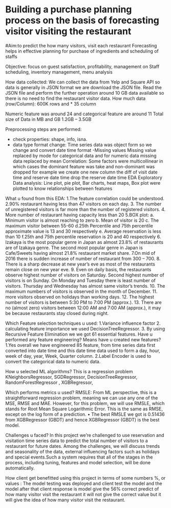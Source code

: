 # Building a purchase planning process on the basis of forecasting visitor visiting the restaurant

#Aim:to predict the how many visitors, visit each restaurant Forecasting helps in effective planning for purchase of ingredients and scheduling of staffs

Objective:
focus on guest satisfaction, profitability, management on Staff scheduling, inventory management, menu analysis

How data collected:
We can collect the data from Yelp and Square API so data is generally in JSON format we are download the JSON file. Read the JSON file and perform the further operation around 10 GB data available so there is no need to find the restaurant visitor data.
How much data (row/Column):
600K rows and * 35 column

Numeric feature was around 24 and categorical feature are around 11
Total size of Data in MB and GB 
1.2GB – 3.5GB

Preprocessing steps are performed:
- check properties: shape, info, isna.
- data type format change: Time series data was object form so we change and convert date time format
-Missing values
Missing value replaced by mode for categorical data and for numeric data missing data replaced by mean
Correlation:
Some factors were multicollinear in which cases the dominant feature was take and non-dominant was dropped for example we create one new column the diff of visit date time and reserve date time drop the reserve date time
EDA Exploratory Data analysis:
Line plot, pie plot, Bar charts, heat maps, Box plot were plotted to know relationships between features

What u found from this EDA:
1.The feature correlation could be understood.
2.90% restaurant having less than 47 visitors on each day.
3. The number of unregistered visitors is far more than the number of registered visitors.
4. More number of restaurant having capacity less than 20
5.BOX plot: a. Minimum visitor is almost reaching to zero
	       b. Mean of visitor is 20
	       c. The maximum visitor between 55-60
	       d.25th Percentile and 75th percentile approximate value is 13 and 30 respectively
	       e. Average reservation is less than 10
	       f.25th and 75th percentile reservation is 20 and 40 respectively
6. Izakaya is the most popular genre in Japan as almost 23.8% of restaurants are of Izakaya genre. The second most popular genre in Japan is Cafe/Sweets having almost 21.8% restaurant market share.
7.On mid of 2016 there is sudden increase of number of restaurant from 300 – 700.
8. There is a sharp decrease at new year’s eve as most of the restaurants remain close on new year eve.
9. Even on daily basis, the restaurants observe highest number of visitors on Saturday. Second highest number of visitors is on Sunday. On Monday and Tuesday there is least number of visitors. Thursday and Wednesday has almost same visitor’s trends.
10. The maximum numbers of visitors is observed in the month of December.
11. more visitors observed on holidays than working days.
12. The highest number of visitors is between 5:30 PM to 7:00 PM (approx.).
13. There are no (almost zero) visitors between 12:00 AM and 7:00 AM (approx.), it may be because restaurants stay closed during night.  

Which Feature selection techniques u used:
1.Variance influence factor
2. calculating feature importance we used DecisionTreeRegressor.
               3. By using Recursive Feature Elimination we we got 61 essential features.
Have u performed any feature engineering? Means have u created new features?
1.Yes overall we have engineered 85 feature, from time series data first converted into date time and this date time data used to form a day, hour, week of day, year, Week, Quarter column.
2.Label Encoder is used to convert the categorical data to numeric data.

How u selected ML algorithms?
This is a regression problem KNeighborsRegressor, SGDRegressor, DecisionTreeRegressor, RandomForestRegressor , XGBRegressor,

Which performs metrics u used?
RMSLE:
From ML perspective, this is a straightforward regression problem, meaning we can use any one of the MSE, RMSE and MAE. However, for this problem, we will use RMSLE, which stands for Root Mean Square Logarithmic Error. This is the same as RMSE, except on the log form of a prediction.
•	The best RMSLE we got is 0.51436 from XGBRegressor (GBDT) and hence XGBRegressor (GBDT) is the best model.

Challenges u faced?
In this project we’re challenged to use reservation and visitation time series data to predict the total number of visitors to a restaurant for future dates. Among the challenges, we will discuss trends and seasonality of the data, external influencing factors such as holidays and special events.Such a system requires that all of the stages in the process, including tuning, features and model selection, will be done automatically.

How client get benefitted using this project in terms of some numbers %, or values :
The model testing was deployed and client test  the model  and the model after that client response is model give the 56% correct predict of how many visitor visit the restaurant it will not give the correct value but it will give the idea of how many visitor visit the restaurant. 

